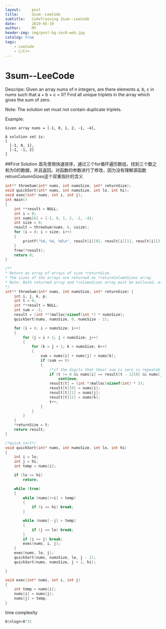 ```yaml
---
layout:     post
title:      3sum--LeeCode
subtitle:   CodeTraining 3sum--LeeCode
date:       2019-05-19
author:     MY
header-img: img/post-bg-ios9-web.jpg
catalog: true
tags:
    - LeeCode
    - C/C++
---
```

# 3sum--LeeCode
Descripe:
Given an array nums of n integers, are there elements a, b, c in nums such that a + b + c = 0? Find all unique triplets in the array which gives the sum of zero.

Note:
The solution set must not contain duplicate triplets.

Example:
```
Given array nums = [-1, 0, 1, 2, -1, -4],

A solution set is:
[
  [-1, 0, 1],
  [-1, -1, 2]
]
```

##First Solution
首先使用快速排序，通过三个for循环遍历数组，找到三个数之和为0的数据，并且返回。对函数的参数进行了修改，因为没有理解源函数retrunColumnSizes这个双重指针的含义
```C
int** threeSum(int* nums, int numsSize, int* returnSize);
void quickSort(int* nums, int numsSize, int lo, int hi);
void exec(int* nums, int i, int j);
int main()
{
	int **result = NULL;
	int i = 0;
	int nums[6] = {-1, 0, 1, 2, -1, -4};
	int size = 0;
	result = threeSum(nums, 6, &size);
	for (i = 0; i < size; i++)
	{
		printf("%d, %d, %d\n", result[i][0], result[i][1], result[i][2]);
	}
	free(*result);
	return 0;
}

/**
* Return an array of arrays of size *returnSize.
* The sizes of the arrays are returned as *returnColumnSizes array.
* Note: Both returned array and *columnSizes array must be malloced, assume caller calls free().
*/
int** threeSum(int* nums, int numsSize, int* returnSize) {
	int i, j, k, p;
	int t = 0;
	int **result = NULL;
	int sum = -1;
	result = (int **)malloc(sizeof(int *) * numsSize);
	quickSort(nums, numsSize, 0, numsSize - 1);

	for (i = 0; i < numsSize; i++)
	{
		for (j = i + 1; j < numsSize; j++)
		{
			for (k = j + 1; k < numsSize; k++)
			{
				sum = nums[i] + nums[j] + nums[k];
				if (sum == 0)
				{
					/*if the digits that their sum is zero is repeatable, they should be skipped.*/
					if (t != 0 && nums[i] == result[t - 1][0] && nums[j] == result[t - 1][1])
						continue;
					result[t] = (int *)malloc(sizeof(int) * 3);
					result[t][0] = nums[i];
					result[t][1] = nums[j];
					result[t][2] = nums[k];
					t++;
				}
			}
		}
	}
	*returnSize = t;
	return result;
}

/*quick sort*/
void quickSort(int* nums, int numsSize, int lo, int hi)
{
	int i = lo;
	int j = hi;
	int temp = nums[i];

	if (lo >= hi)
		return;

	while (true)
	{
		while (nums[++i] < temp)
		{
			if (i == hi) break;
		}

		while (nums[--j] > temp)
		{
			if (j == lo) break;
		}
		if (i >= j) break;
		exec(nums, i, j);
	}
	exec(nums, lo, j);
	quickSort(nums, numsSize, lo, j - 1);
	quickSort(nums, numsSize, j + 1, hi);

}

void exec(int* nums, int i, int j)
{
	int temp = nums[i];
	nums[i] = nums[j];
	nums[j] = temp;
}
```
time complexity

```c
O(nlogn+O^3)

```
